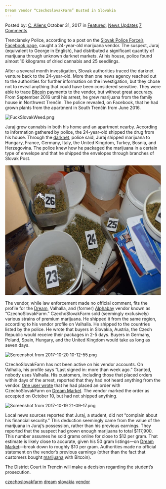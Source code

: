 ```yaml
---
Dream Vendor “CzechoSlovakFarm” Busted in Slovakia
---
```

<article class="post-listing post-23329 post type-post status-publish format-standard has-post-thumbnail hentry 
 tag-busted tag-czechoslovakfarm tag-dream tag-slovakia tag-vendor">
<div class="post-inner">
<span>Posted by: <a href="https://www.deepdotweb.com/author/caliens/" title="">C. Aliens </a></span>
<span>October 31, 2017</span>
<span>in <a href="https://www.deepdotweb.com/category/deepdot-news/" rel="category tag">Featured</a>, <a href="https://www.deepdotweb.com/category/news-updates/" rel="category tag">News Updates</a></span>
<span><a href="https://www.deepdotweb.com/2017/10/31/dream-vendor-czechoslovakfarm-busted-slovakia/#comments">7 Comments</a></span>


<p>Trenciansky Police, according to a post on the <a href="https://www.facebook.com/policiaslovakia/posts/1748419831854898">Slovak Police Force’s Facebook page</a>, caught a 24-year-old marijuana vendor. The suspect, Juraj (equivalent to George in English), had distributed a significant quantity of marijuana through unknown darknet markets. At his house, police found almost 10 kilograms of dried cannabis and 25 seedlings.</p>
<p>After a several month investigation, Slovak authorities traced the darknet venture back to the 24-year-old. More than one news agency reached out to the authorities for further information on the investigation, but they chose not to reveal anything that could have been considered sensitive. They were able to trace <a href="http://deepdotweb.com/tag/bitcoin">Bitcoin</a> payments to the vendor, but without great accuracy. From September 2016 until his arrest, he grew marijuana from the family house in Northwest Trenčín. The police revealed, on Facebook, that he had grown plants from the apartment in South Trenčín from June 2016.</p>
<p><img class="wp-image-23337 aligncenter" src="/imgs/2017/10/fuckslovakweed-png.png" alt="FuckSlovakWeed.png" srcset="/imgs/2017/10/fuckslovakweed-png.png 737w, /imgs/2017/10/fuckslovakweed-png-300x204.png 300w" sizes="(max-width: 737px) 100vw, 737px" /></p>
<p>Juraj grew cannabis in both his home and an apartment nearby. According to information gathered by police, the 24-year-old shipped the drug from his house. Through the <a href="http://deepdotweb.com/tag/darknet">darknet</a>, police said, Juraj shipped marijuana to Hungary, France, Germany, Italy, the United Kingdom, Turkey, Bosnia, and Herzegovina. The police knew how he packaged the marijuana in a certain type of envelope and that he shipped the envelopes through branches of Slovak Post.</p>
<p><img class="wp-image-23338 aligncenter" src="/imgs/2017/10/fuckweed-jpg-1.jpeg" alt="FuckWeed.jpg" width="629" height="419" /></p>
<p>The vendor, while law enforcement made no official comment, fits the profile for the <a href="http://www.deepdotweb.com/marketplace-directory/listing/dream-market/">Dream</a>, Valhalla, and (former) <a href="http://deepdotweb.com/tag/alphabay">Alphabay</a> vendor known as “CzechoSlovakFarm.” CzechoSlovakFarm sold (seemingly exclusively) various strains of premium marijuana. He shipped it from the same region, according to his vendor profile on Valhalla. He shipped to the countries listed by the police. He wrote that buyers in Slovakia, Austria, the Czech Republic would receive their packages in 2-5 days. Buyers in Germany, Poland, Spain, Hungary, and the United Kingdom would take as long as seven days.</p>
<p><img class="wp-image-23339 aligncenter" src="/imgs/2017/10/screenshot-from-2017-10-20-10-12-55-png.png" alt="Screenshot from 2017-10-20 10-12-55.png" srcset="/imgs/2017/10/screenshot-from-2017-10-20-10-12-55-png.png 841w, /imgs/2017/10/screenshot-from-2017-10-20-10-12-55-png-300x184.png 300w" sizes="(max-width: 841px) 100vw, 841px" /></p>
<p>CzechoSlovakFarm has not been active on his vendor accounts. On Valhalla, his profile says “Last signed in: more than week ago.” Granted, nobody uses Valhalla. His customers, including those that placed orders within days of the arrest, reported that they had not heard anything from the vendor. <a href="https://www.reddit.com/r/DarkNetMarkets/comments/76tkoi/vendor_accepted_the_order_but_hasnt_marked/">One user wrote</a> that he had placed an order with CzechoSlovakFarm on <a href="http://www.deepdotweb.com/marketplace-directory/listing/dream-market/">Dream Market</a>. The vendor marked the order as accepted on October 10, but had not shipped anything.</p>
<p><img class="wp-image-23340 aligncenter" src="/imgs/2017/10/screenshot-from-2017-10-19-21-09-17-png.png" alt="Screenshot from 2017-10-19 21-09-17.png" width="652" height="432" srcset="/imgs/2017/10/screenshot-from-2017-10-19-21-09-17-png.png 954w, /imgs/2017/10/screenshot-from-2017-10-19-21-09-17-png-300x199.png 300w" sizes="(max-width: 652px) 100vw, 652px" /></p>
<p>Local news sources reported that Juraj, a student, did not “complain about his financial security.” This deduction seemingly came from the value of the marijuana in Juraj’s possession, rather than his previous earnings. They reported that the suspect had grown enough marijuana to total $117,900. This number assumes he sold grams online for close to $12 per gram. That estimate is likely close to accurate, given his 50 gram listings—on <a href="http://www.deepdotweb.com/marketplace-directory/listing/dream-market/">Dream Market</a>—break down to roughly $10 per gram. Authorities made no official statement on the vendor’s previous earnings (other than the fact that customers bought <a href="https://www.deepdotweb.com/tag/marijuana/">marijuana</a> with Bitcoin).</p>
<p>The District Court in Trencin will make a decision regarding the student’s prosecution.</p>
</div>
 <a href="https://www.deepdotweb.com/tag/czechoslovakfarm/" rel="tag">czechoslovakfarm</a> <a href="https://www.deepdotweb.com/tag/dream/" rel="tag">dream</a> <a href="https://www.deepdotweb.com/tag/slovakia/" rel="tag">slovakia</a> <a href="https://www.deepdotweb.com/tag/vendor/" rel="tag">vendor</a></span> <span style="display:none" class="updated">2017-10-31<a href="https://www.deepdotweb.com/author/caliens/" title="Posts by C. Aliens" rel="author">C. Aliens</a></strong></div>
</div>
</article>

